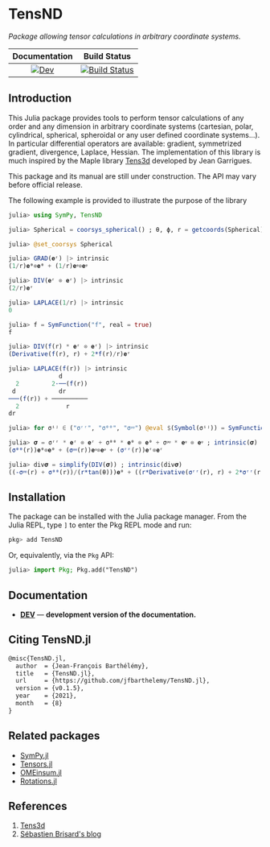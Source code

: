 # TensND

*Package allowing tensor calculations in arbitrary coordinate systems.*

<!-- [![Stable](https://img.shields.io/badge/docs-stable-blue.svg)](https://jfbarthelemy.github.io/TensND.jl/stable) -->
<!-- [![Dev](https://img.shields.io/badge/docs-dev-blue.svg)](https://jfbarthelemy.github.io/TensND.jl/dev) -->
<!-- [![Build Status](https://github.com/jfbarthelemy/TensND.jl/workflows/CI/badge.svg)](https://github.com/jfbarthelemy/TensND.jl/actions) -->

| **Documentation**                       | **Build Status**                  |
|:---------------------------------------:|:---------------------------------:|
| [![Dev][docs-dev-img]][docs-dev-url]    | [![Build Status][ci-img]][ci-url] |

[docs-dev-img]: https://img.shields.io/badge/docs-dev-blue.svg
[docs-dev-url]: https://jfbarthelemy.github.io/TensND.jl/dev

[ci-img]: https://github.com/jfbarthelemy/TensND.jl/workflows/CI/badge.svg?branch=main
[ci-url]: https://github.com/jfbarthelemy/TensND.jl/actions/workflows/CI.yml?query=branch%3Amain

[issues-url]: https://github.com/jfbarthelemy/TensND.jl/issues

## Introduction

This Julia package provides tools to perform tensor calculations of any order and any dimension in arbitrary coordinate systems (cartesian, polar, cylindrical, spherical, spheroidal or any user defined coordinate systems...). In particular differential operators are available: gradient, symmetrized gradient, divergence, Laplace, Hessian. The implementation of this library is much inspired by the Maple library [Tens3d](http://jean.garrigues.perso.centrale-marseille.fr/tens3d.html) developed by Jean Garrigues.

This package and its manual are still under construction. The API may vary before official release.

The following example is provided to illustrate the purpose of the library

```julia
julia> using SymPy, TensND

julia> Spherical = coorsys_spherical() ; θ, ϕ, r = getcoords(Spherical) ; 𝐞ᶿ, 𝐞ᵠ, 𝐞ʳ = unitvec(Spherical) ;

julia> @set_coorsys Spherical

julia> GRAD(𝐞ʳ) |> intrinsic
(1/r)𝐞ᶿ⊗𝐞ᶿ + (1/r)𝐞ᵠ⊗𝐞ᵠ

julia> DIV(𝐞ʳ ⊗ 𝐞ʳ) |> intrinsic
(2/r)𝐞ʳ

julia> LAPLACE(1/r) |> intrinsic
0

julia> f = SymFunction("f", real = true)
f

julia> DIV(f(r) * 𝐞ʳ ⊗ 𝐞ʳ) |> intrinsic
(Derivative(f(r), r) + 2*f(r)/r)𝐞ʳ

julia> LAPLACE(f(r)) |> intrinsic
              d       
  2         2⋅──(f(r))
 d            dr
───(f(r)) + ──────────
  2             r
dr

julia> for σⁱʲ ∈ ("σʳʳ", "σᶿᶿ", "σᵠᵠ") @eval $(Symbol(σⁱʲ)) = SymFunction($σⁱʲ, real = true)($r) end

julia> 𝛔 = σʳʳ * 𝐞ʳ ⊗ 𝐞ʳ + σᶿᶿ * 𝐞ᶿ ⊗ 𝐞ᶿ + σᵠᵠ * 𝐞ᵠ ⊗ 𝐞ᵠ ; intrinsic(𝛔)
(σᶿᶿ(r))𝐞ᶿ⊗𝐞ᶿ + (σᵠᵠ(r))𝐞ᵠ⊗𝐞ᵠ + (σʳʳ(r))𝐞ʳ⊗𝐞ʳ

julia> div𝛔 = simplify(DIV(𝛔)) ; intrinsic(div𝛔)
((-σᵠᵠ(r) + σᶿᶿ(r))/(r*tan(θ)))𝐞ᶿ + ((r*Derivative(σʳʳ(r), r) + 2*σʳʳ(r) - σᵠᵠ(r) - σᶿᶿ(r))/r)𝐞ʳ
```

## Installation

The package can be installed with the Julia package manager. From the Julia REPL, type `]` to enter the Pkg REPL mode and run:

```julia
pkg> add TensND
```

Or, equivalently, via the `Pkg` API:

```julia
julia> import Pkg; Pkg.add("TensND")
```

## Documentation

<!-- - [**STABLE**][docs-stable-url] &mdash; **most recently tagged version of the documentation.** -->
- [**DEV**][docs-dev-url] &mdash; **development version of the documentation.**

## Citing TensND.jl

```latex
@misc{TensND.jl,
  author  = {Jean-François Barthélémy},
  title   = {TensND.jl},
  url     = {https://github.com/jfbarthelemy/TensND.jl},
  version = {v0.1.5},
  year    = {2021},
  month   = {8}
}
```

## Related packages

- [SymPy.jl](https://github.com/JuliaPy/SymPy.jl)
- [Tensors.jl](https://github.com/Ferrite-FEM/Tensors.jl)
- [OMEinsum.jl](https://github.com/under-Peter/OMEinsum.jl)
- [Rotations.jl](https://github.com/JuliaGeometry/Rotations.jl)

## References

1. [Tens3d](http://jean.garrigues.perso.centrale-marseille.fr/tens3d.html)
1. [Sébastien Brisard's blog](https://sbrisard.github.io/posts/20140226-decomposition_of_transverse_isotropic_fourth-rank_tensors.html)
